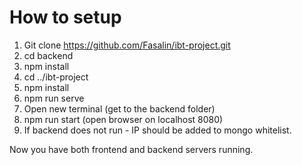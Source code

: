 # How to setup

1. Git clone https://github.com/Fasalin/ibt-project.git
2. cd backend
3. npm install
4. cd ../ibt-project
5. npm install
6. npm run serve
7. Open new terminal (get to the backend folder)
8. npm run start (open browser on localhost 8080)
9. If backend does not run - IP should be added to mongo whitelist.

Now you have both frontend and backend servers running.